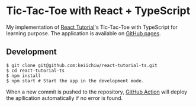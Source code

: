 # Tic-Tac-Toe with React + TypeScript

My implementation of [React Tutorial](https://reactjs.org/tutorial/tutorial.html)'s Tic-Tac-Toe with TypeScript for learning purpose.
The application is available on [GitHub pages](https://keiichiw.github.io/react-tutorial-ts/).

## Development

```
$ git clone git@github.com:keiichiw/react-tutorial-ts.git
$ cd react-tutorial-ts
$ npm install
$ npm start # Start the app in the development mode.
```

When a new commit is pushed to the repository, [GitHub Action](https://github.com/keiichiw/react-tutorial-ts/blob/main/.github/workflows/main.yml) will deploy the apllication automatically if no error is found.
